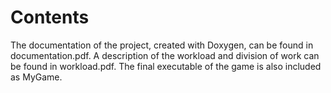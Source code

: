 # Contents
The documentation of the project, created with Doxygen, can be found in documentation.pdf. A description of the workload and division of work can be found in workload.pdf. The final executable of the game is also included as MyGame.
